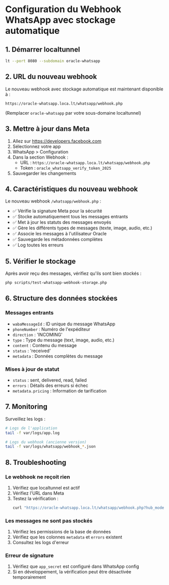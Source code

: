# Configuration du Webhook WhatsApp avec stockage automatique

## 1. Démarrer localtunnel

```bash
lt --port 8080 --subdomain oracle-whatsapp
```

## 2. URL du nouveau webhook

Le nouveau webhook avec stockage automatique est maintenant disponible à :

```
https://oracle-whatsapp.loca.lt/whatsapp/webhook.php
```

(Remplacer `oracle-whatsapp` par votre sous-domaine localtunnel)

## 3. Mettre à jour dans Meta

1. Allez sur https://developers.facebook.com
2. Sélectionnez votre app
3. WhatsApp > Configuration
4. Dans la section Webhook :
   - URL : `https://oracle-whatsapp.loca.lt/whatsapp/webhook.php`
   - Token : `oracle_whatsapp_verify_token_2025`
5. Sauvegarder les changements

## 4. Caractéristiques du nouveau webhook

Le nouveau webhook `/whatsapp/webhook.php` :

- ✅ Vérifie la signature Meta pour la sécurité
- ✅ Stocke automatiquement tous les messages entrants
- ✅ Met à jour les statuts des messages envoyés
- ✅ Gère les différents types de messages (texte, image, audio, etc.)
- ✅ Associe les messages à l'utilisateur Oracle
- ✅ Sauvegarde les métadonnées complètes
- ✅ Log toutes les erreurs

## 5. Vérifier le stockage

Après avoir reçu des messages, vérifiez qu'ils sont bien stockés :

```bash
php scripts/test-whatsapp-webhook-storage.php
```

## 6. Structure des données stockées

### Messages entrants
- `wabaMessageId` : ID unique du message WhatsApp
- `phoneNumber` : Numéro de l'expéditeur
- `direction` : 'INCOMING'
- `type` : Type du message (text, image, audio, etc.)
- `content` : Contenu du message
- `status` : 'received'
- `metadata` : Données complètes du message

### Mises à jour de statut
- `status` : sent, delivered, read, failed
- `errors` : Détails des erreurs si échec
- `metadata.pricing` : Information de tarification

## 7. Monitoring

Surveillez les logs :

```bash
# Logs de l'application
tail -f var/logs/app.log

# Logs du webhook (ancienne version)
tail -f var/logs/whatsapp/webhook_*.json
```

## 8. Troubleshooting

### Le webhook ne reçoit rien
1. Vérifiez que localtunnel est actif
2. Vérifiez l'URL dans Meta
3. Testez la vérification :
   ```bash
   curl "https://oracle-whatsapp.loca.lt/whatsapp/webhook.php?hub_mode=subscribe&hub_verify_token=oracle_whatsapp_verify_token_2025&hub_challenge=test"
   ```

### Les messages ne sont pas stockés
1. Vérifiez les permissions de la base de données
2. Vérifiez que les colonnes `metadata` et `errors` existent
3. Consultez les logs d'erreur

### Erreur de signature
1. Vérifiez que `app_secret` est configuré dans WhatsApp config
2. Si en développement, la vérification peut être désactivée temporairement